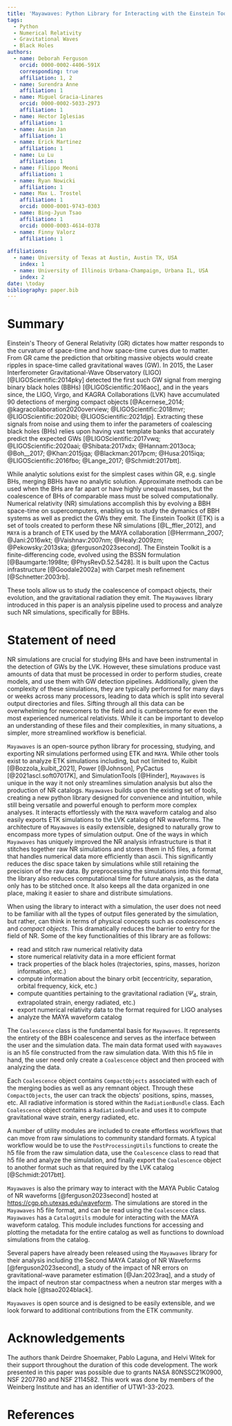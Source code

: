 ```yaml
---
title: 'Mayawaves: Python Library for Interacting with the Einstein Toolkit and the MAYA Catalog'
tags:
  - Python
  - Numerical Relativity
  - Gravitational Waves
  - Black Holes
authors:
  - name: Deborah Ferguson
    orcid: 0000-0002-4406-591X
    corresponding: true
    affiliation: 1, 2
  - name: Surendra Anne
    affiliation: 1
  - name: Miguel Gracia-Linares
    orcid: 0000-0002-5033-2973
    affiliation: 1
  - name: Hector Iglesias
    affiliation: 1
  - name: Aasim Jan
    affiliation: 1
  - name: Erick Martinez
    affiliation: 1
  - name: Lu Lu
    affiliation: 1
  - name: Filippo Meoni
    affiliation: 1
  - name: Ryan Nowicki
    affiliation: 1
  - name: Max L. Trostel
    affiliation: 1
    orcid: 0000-0001-9743-0303
  - name: Bing-Jyun Tsao
    affiliation: 1
    orcid: 0000-0003-4614-0378
  - name: Finny Valorz
    affiliation: 1
    
affiliations:
  - name: University of Texas at Austin, Austin TX, USA
    index: 1
  - name: University of Illinois Urbana-Champaign, Urbana IL, USA
    index: 2
date: \today
bibliography: paper.bib
---
```



# Summary

Einstein's Theory of General Relativity (GR) dictates how matter responds to the curvature of space-time and how space-time curves due to matter.
From GR came the prediction that orbiting massive objects would create ripples in space-time called gravitational waves (GW).
In 2015, the Laser Interferometer Gravitational-Wave Observatory (LIGO) [@LIGOScientific:2014pky] detected the first such GW signal from merging binary black holes (BBHs) [@LIGOScientific:2016aoc], and in the years since, the LIGO, Virgo, and KAGRA Collaborations (LVK) have accumulated 90 detections of merging compact objects [@Acernese_2014; @kagracollaboration2020overview; @LIGOScientific:2018mvr; @LIGOScientific:2020ibl; @LIGOScientific:2021djp].
Extracting these signals from noise and using them to infer the parameters of coalescing black holes (BHs) relies upon having vast template banks that accurately predict the expected GWs [@LIGOScientific:2017vwq; @LIGOScientific:2020aai; @Shibata:2017xdx; @Hannam:2013oca; @Boh__2017; @Khan:2015jqa; @Blackman:2017pcm; @Husa:2015iqa; @LIGOScientific:2016fbo; @Lange_2017; @Schmidt:2017btt].

While analytic solutions exist for the simplest cases within GR, e.g. single BHs, merging BBHs have no analytic solution.
Approximate methods can be used when the BHs are far apart or have highly unequal masses, but the coalescence of BHs of comparable mass must be solved computationally.
Numerical relativity (NR) simulations accomplish this by evolving a BBH space-time on supercomputers, enabling us to study the dymanics of BBH systems as well as predict the GWs they emit.
The Einstein Toolkit (ETK) is a set of tools created to perform these NR simulations [@L_ffler_2012], and `MAYA` is a branch of ETK used by the MAYA collaboration [@Herrmann_2007; @Jani:2016wkt; @Vaishnav:2007nm; @Healy:2009zm; @Pekowsky:2013ska; @ferguson2023second].
The Einstein Toolkit is a finite-differencing code, evolved using the BSSN formulation [@Baumgarte:1998te; @PhysRevD.52.5428].
It is built upon the Cactus infrastructure [@Goodale2002a] with Carpet mesh refinement [@Schnetter:2003rb].

These tools allow us to study the coalescence of compact objects, their evolution, and the gravitational radiation they emit.
The `Mayawaves` library introduced in this paper is an analysis pipeline used to process and analyze such NR simulations, specifically for BBHs. 

# Statement of need

NR simulations are crucial for studying BHs and have been instrumental in the detection of GWs by the LVK.
However, these simulations produce vast amounts of data that must be processed in order to perform studies, create models, and use them with GW detection pipelines.
Additionally, given the complexity of these simulations, they are typically performed for many days or weeks across many processors, leading to data which is split into several output directories and files.
Sifting through all this data can be overwhelming for newcomers to the field and is cumbersome for even the most experienced numerical relativists.
While it can be important to develop an understanding of these files and their complexities, in many situations, a simpler, more streamlined workflow is beneficial.

`Mayawaves` is an open-source python library for processing, studying, and exporting NR simulations performed using ETK and `MAYA`.
While other tools exist to analyze ETK simulations including, but not limited to, Kuibit [@Bozzola_kuibit_2021], Power [@Johnson], PyCactus [@2021ascl.soft07017K], and SimulationTools [@Hinder], `Mayawaves` is unique in the way it not only streamlines simulation analysis but also the production of NR catalogs.
`Mayawaves` builds upon the existing set of tools, creating a new python library designed for convenience and intuition, while still being versatile and powerful enough to perform more complex analyses.
It interacts effortlessly with the `MAYA` waveform catalog and also easily exports ETK simulations to the LVK catalog of NR waveforms.
The architecture of `Mayawaves` is easily extensible, designed to naturally grow to encompass more types of simulation output.
One of the ways in which `Mayawaves` has uniquely improved the NR analysis infrastructure is that it stitches together raw NR simulations and stores them in h5 files, a format that handles numerical data more efficiently than ascii. 
This significantly reduces the disc space taken by simulations while still retaining the precision of the raw data.
By preprocessing the simulations into this format, the library also reduces computational time for future analysis, as the data only has to be stitched once.
It also keeps all the data organized in one place, making it easier to share and distribute simulations.

When using the library to interact with a simulation, the  user does not need to be familiar with all the types of output files generated by the simulation, but rather, can think in terms of physical concepts such as *coalescences* and *compact objects*.
This dramatically reduces the barrier to entry for the field of NR.
Some of the key functionalities of this library are as follows:

* read and stitch raw numerical relativity data
* store numerical relativity data in a more efficient format
* track properties of the black holes (trajectories, spins, masses, horizon information, etc.)
* compute information about the binary orbit (eccentricity, separation, orbital frequency, kick, etc.)
* compute quantities pertaining to the gravitational radiation ($\Psi_4$, strain, extrapolated strain, energy radiated, etc.)
* export numerical relativity data to the format required for LIGO analyses
* analyze the MAYA waveform catalog


The `Coalescence` class is the fundamental basis for `Mayawaves`.
It represents the entirety of the BBH coalescence and serves as the interface between the user and the simulation data.
The main data format used with `mayawaves` is an h5 file constructed from the raw simulation data.
With this h5 file in hand, the user need only create a `Coalescence` object and then proceed with analyzing the data.

Each `Coalescence` object contains `CompactObjects` associated with each of the merging bodies as well as any remnant object.
Through these `CompactObjects`, the user can track the objects' positions, spins, masses, etc.
All radiative information is stored within the `RadiationBundle` class.
Each `Coalescence` object contains a `RadiationBundle` and uses it to compute gravitational wave strain, energy radiated, etc.

A number of utility modules are included to create effortless workflows that can move from raw simulations to community standard formats.
A typical workflow would be to use the `PostProcessingUtils` functions to create the h5 file from the raw simulation data, use the `Coalescence` class to read that h5 file and analyze the simulation, and finally export the `Coalescence` object to another format such as that required by the LVK catalog [@Schmidt:2017btt].

`Mayawaves` is also the primary way to interact with the MAYA Public Catalog of NR waveforms [@ferguson2023second] hosted at https://cgp.ph.utexas.edu/waveform.
The simulations are stored in the `Mayawaves` h5 file format, and can be read using the `Coalescence` class.
`Mayawaves` has a `CatalogUtils` module for interacting with the MAYA waveform catalog.
This module includes functions for accessing and plotting the metadata for the entire catalog as well as functions to download simulations from the catalog.

Several papers have already been released using the `Mayawaves` library for their analysis including the Second MAYA Catalog of NR Waveforms [@ferguson2023second], a study of the impact of NR errors on gravitational-wave parameter estimation [@Jan:2023raq], and a study of the impact of neutron star compactness when a neutron star merges with a black hole [@tsao2024black].

`Mayawaves` is open source and is designed to be easily extensible, and we look forward to additional contributions from the ETK community.

# Acknowledgements

The authors thank Deirdre Shoemaker, Pablo Laguna, and Helvi Witek for their support throughout the duration of this code development.
The work presented in this paper was possible due to grants NASA 80NSSC21K0900, NSF 2207780 and NSF 2114582.
This work was done by members of the Weinberg Institute and has an identifier of UTW1-33-2023.

# References